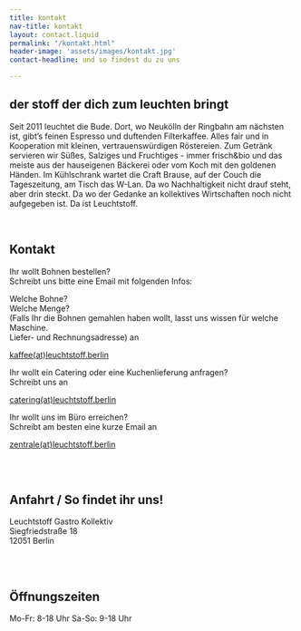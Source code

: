 ```yaml
---
title: kontakt
nav-title: kontakt
layout: contact.liquid
permalink: "/kontakt.html"
header-image: 'assets/images/kontakt.jpg'
contact-headline: und so findest du zu uns

---
```

## der stoff der dich zum leuchten bringt

Seit 2011 leuchtet die Bude. Dort, wo Neukölln der Ringbahn am nächsten ist, gibt’s feinen Espresso und duftenden Filterkaffee. Alles fair und in Kooperation mit kleinen, vertrauenswürdigen Röstereien. Zum Getränk servieren wir Süßes, Salziges und Fruchtiges - immer frisch&bio und das meiste aus der hauseigenen Bäckerei oder vom Koch mit den goldenen Händen. Im Kühlschrank wartet die Craft Brause, auf der Couch die Tageszeitung, am Tisch das W-Lan. Da wo Nachhaltigkeit nicht drauf steht, aber drin steckt. Da wo der Gedanke an kollektives Wirtschaften noch nicht aufgegeben ist. Da ist Leuchtstoff.

<br>

## Kontakt

Ihr wollt Bohnen bestellen?   
Schreibt uns bitte eine Email mit folgenden Infos:

Welche Bohne?  
Welche Menge?  
(Falls Ihr die Bohnen gemahlen haben wollt, lasst uns wissen für welche Maschine.  
Liefer- und Rechnungsadresse) an

[kaffee(at)leuchtstoff.berlin](mailto:Kaffee@leuchtstoff.berlin) 

Ihr wollt ein Catering oder eine Kuchenlieferung anfragen?  
Schreibt uns an 

[catering(at)leuchtstoff.berlin](mailto:Catering@leuchtstoff.berlin)

  
Ihr wollt uns im Büro erreichen?<br> Schreibt am besten eine kurze Email an

[zentrale(at)leuchtstoff.berlin](mailto:zentrale@leuchtstoff.berlin)

<br>
<br>

## Anfahrt / So findet ihr uns!

Leuchtstoff Gastro Kollektiv<br>
Siegfriedstraße 18<br>
12051 Berlin<br>

<br>
<br>

## Öffnungszeiten

Mo-Fr: 8-18 Uhr Sa-So: 9-18 Uhr
